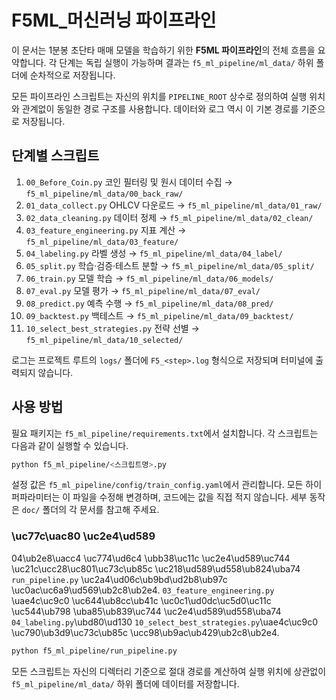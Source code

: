# F5ML_머신러닝 파이프라인

이 문서는 1분봉 초단타 매매 모델을 학습하기 위한 **F5ML 파이프라인**의 전체 흐름을 요약합니다. 각 단계는 독립 실행이 가능하며 결과는 `f5_ml_pipeline/ml_data/` 하위 폴더에 순차적으로 저장됩니다.

모든 파이프라인 스크립트는 자신의 위치를 `PIPELINE_ROOT` 상수로 정의하여
실행 위치와 관계없이 동일한 경로 구조를 사용합니다. 데이터와 로그 역시
이 기본 경로를 기준으로 저장됩니다.

## 단계별 스크립트

1. `00_Before_Coin.py` 코인 필터링 및 원시 데이터 수집 → `f5_ml_pipeline/ml_data/00_back_raw/`
2. `01_data_collect.py` OHLCV 다운로드 → `f5_ml_pipeline/ml_data/01_raw/`
3. `02_data_cleaning.py` 데이터 정제 → `f5_ml_pipeline/ml_data/02_clean/`
4. `03_feature_engineering.py` 지표 계산 → `f5_ml_pipeline/ml_data/03_feature/`
5. `04_labeling.py` 라벨 생성 → `f5_ml_pipeline/ml_data/04_label/`
6. `05_split.py` 학습·검증·테스트 분할 → `f5_ml_pipeline/ml_data/05_split/`
7. `06_train.py` 모델 학습 → `f5_ml_pipeline/ml_data/06_models/`
8. `07_eval.py` 모델 평가 → `f5_ml_pipeline/ml_data/07_eval/`
9. `08_predict.py` 예측 수행 → `f5_ml_pipeline/ml_data/08_pred/`
10. `09_backtest.py` 백테스트 → `f5_ml_pipeline/ml_data/09_backtest/`
11. `10_select_best_strategies.py` 전략 선별 → `f5_ml_pipeline/ml_data/10_selected/`

로그는 프로젝트 루트의 `logs/` 폴더에 `F5_<step>.log` 형식으로 저장되며 터미널에 출력되지 않습니다.

## 사용 방법

필요 패키지는 `f5_ml_pipeline/requirements.txt`에서 설치합니다. 각 스크립트는 다음과 같이 실행할 수 있습니다.

```bash
python f5_ml_pipeline/<스크립트명>.py
```

설정 값은 `f5_ml_pipeline/config/train_config.yaml`에서 관리합니다.
모든 하이퍼파라미터는 이 파일을 수정해 변경하며, 코드에는 값을 직접 적지 않습니다.
세부 동작은 `doc/` 폴더의 각 문서를 참고해 주세요.

### \uc77c\uac80 \uc2e4\ud589

04\ub2e8\uacc4 \uc774\ud6c4 \ubb38\uc11c \uc2e4\ud589\uc744 \uc21c\ucc28\uc801\uc73c\ub85c \uc218\ud589\ud558\ub824\uba74 `run_pipeline.py` \uc2a4\ud06c\ub9bd\ud2b8\ub97c \uc0ac\uc6a9\ud569\ub2c8\ub2e4. `03_feature_engineering.py` \uae4c\uc9c0 \uc644\ub8cc\ub41c \uc0c1\ud0dc\uc5d0\uc11c \uc544\ub798 \uba85\ub839\uc744 \uc2e4\ud589\ud558\uba74 `04_labeling.py`\ubd80\ud130 `10_select_best_strategies.py`\uae4c\uc9c0 \uc790\ub3d9\uc73c\ub85c \ucc98\ub9ac\ub429\ub2c8\ub2e4.

```bash
python f5_ml_pipeline/run_pipeline.py
```
모든 스크립트는 자신의 디렉터리 기준으로 절대 경로를 계산하여 실행 위치에 상관없이 `f5_ml_pipeline/ml_data/` 하위 폴더에 데이터를 저장합니다.

